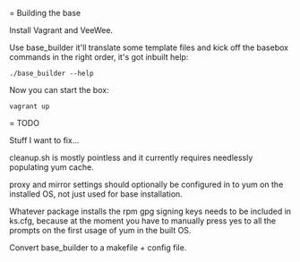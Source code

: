 

= Building the base

Install Vagrant and VeeWee.

Use base_builder it'll translate some template files and kick off the basebox commands in the right order, it's got inbuilt help:

    ./base_builder --help

Now you can start the box:

    vagrant up

= TODO

Stuff I want to fix...

cleanup.sh is mostly pointless and it currently requires needlessly populating yum cache.

proxy and mirror settings should optionally be configured in to yum on the installed OS, not just used for base installation.

Whatever package installs the rpm gpg signing keys needs to be included in ks.cfg, because at the moment you have to manually press yes to all the prompts on the first usage of yum in the built OS.

Convert base_builder to a makefile + config file.